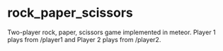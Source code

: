 # rock_paper_scissors
Two-player rock, paper, scissors game implemented in meteor.
Player 1 plays from /player1 and Player 2 plays from /player2.
